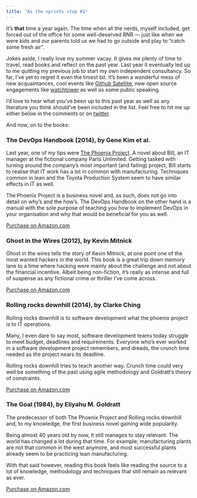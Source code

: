 ```yaml
---
title: "As the sprints stop #2"
---
```


It’s **that** time a year again. The time when all the nerds, myself included, get forced out of the office for some well-deserved RNR — just like when we were kids and our parents told us we had to go outside and play to “catch some fresh air”.

Jokes aside, I really love my summer vacay. It gives me plenty of time to travel, read books and reflect on the past year. Last year it eventually led up to me quitting my previous job to start my own independent consultancy. So far, I’ve yet to regret it even the tiniest bit. It’s been a wonderful mess of new acquaintances, cool events like [Github Satellite](https://www.githubsatellite.com/), new open source engagements like [watchtower](https://github.com/containrrr/watchtower) as well as some public speaking.

I’d love to hear what you’ve been up to this past year as well as any literature you think should’ve been included in the list. Feel free to hit me up either below in the comments or on [twitter](https://www.twitter.com/0x12b).

And now, on to the books:

### The DevOps Handbook (2014), by Gene Kim et al.

Last year, one of my tips were [The Phoenix Project](https://www.amazon.com/Phoenix-Project-DevOps-Helping-Business/dp/0988262509). A novel about Bill, an IT manager at the fictional company Parts Unlimited. Getting tasked with turning around the company’s most important (and failing) project, Bill starts to realise that IT work has a lot in common with manufacturing. Techniques common in lean and the Toyota Production System seem to have similar effects in IT as well.

The Phoenix Project is a business novel and, as such, does not go into detail on why’s and the how’s. The DevOps Handbook on the other hand is a manual with the sole purpose of teaching you how to implement DevOps in your organisation and why that would be beneficial for you as well.

[Purchase on Amazon.com](https://www.amazon.com/DevOps-Handbook-World-Class-Reliability-Organizations/dp/1942788002)

### Ghost in the Wires (2012), by Kevin Mitnick

Ghost in the wires tells the story of Kevin Mitnick, at one point one of the most wanted hackers in the world. This book is a great trip down memory lane to a time where hacking were mainly about the challenge and not about the financial incentive. Albeit being non-fiction, it’s really as intense and full of suspense as any fictional crime or thriller I’ve come across.

[Purchase on Amazon.com](https://www.amazon.com/Ghost-Wires-Adventures-Worlds-Wanted/dp/0316037729)

### Rolling rocks downhill (2014), by Clarke Ching

Rolling rocks downhill is to software development what the phoenix project is to IT operations.

Many, I even dare to say most, software development teams today struggle to meet budget, deadlines and requirements. Everyone who’s ever worked in a software development project remembers, and dreads, the crunch time needed as the project nears its deadline.

Rolling rocks downhill tries to teach another way. Crunch time could very well be something of the past using agile methodology and Goldratt’s theory of constraints.

[Purchase on Amazon.com](https://www.amazon.com/Rolling-Rocks-Downhill-Business-mentions-ebook/dp/B00PJ8HBW8)

### The Goal (1984), by Eliyahu M. Goldratt

The predecessor of both The Phoenix Project and Rolling rocks downhill and, to my knowledge, the first business novel gaining wide popularity.

Being almost 40 years old by now, it still manages to stay relevant. The world has changed a lot during that time. For example; manufacturing plants are not that common in the west anymore, and most successful plants already seem to be practicing lean manufacturing.

With that said however, reading this book feels like reading the source to a lot of knowledge, methodology and techniques that still remain as relevant as ever.

[Purchase on Amazon.com](https://www.amazon.com/Goal-Process-Ongoing-Improvement/dp/0884271951)